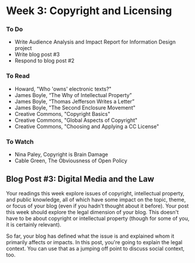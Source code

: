 # Week 3: Copyright and Licensing

### To Do
- Write Audience Analysis and Impact Report for Information Design project
- Write blog post #3
- Respond to blog post #2

### To Read
- Howard, "Who 'owns' electronic texts?"
- James Boyle, “The Why of Intellectual Property”
- James Boyle, “Thomas Jefferson Writes a Letter”
- James Boyle, "The Second Enclosure Movement"
- Creative Commons, "Copyright Basics"
- Creative Commons, "Global Aspects of Copyright"
- Creative Commons, "Choosing and Applying a CC License"

### To Watch
- Nina Paley, Copyright is Brain Damage
- Cable Green, The Obviousness of Open Policy

## Blog Post #3: Digital Media and the Law

Your readings this week explore issues of copyright, intellectual property, and public knowledge, all of which have some impact on the topic, theme, or focus of your blog (even if you hadn't thought about it before). Your post this week should explore the legal dimension of your blog. This doesn't have to be about copyright or intellectual property (though for some of you, it is certainly relevant).

So far, your blog has defined what the issue is and explained whom it primarily affects or impacts. In this post, you're going to explain the legal context. You can use that as a jumping off point to discuss social context, too. 
